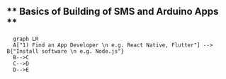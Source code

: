 ## ** Basics of Building of SMS and Arduino Apps **

```mermaid
  graph LR
  A["1) Find an App Developer \n e.g. React Native, Flutter"] --> B{"Install software \n e.g. Node.js"}
  B-->C
  C-->D
  D-->E
```
